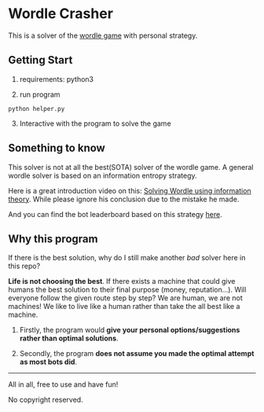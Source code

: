 # Wordle Crasher

This is a solver of the [wordle game](https://www.nytimes.com/games/wordle/index.html) with personal strategy.

## Getting Start

1. requirements: python3

2. run program
```
python helper.py
```

3. Interactive with the program to solve the game

## Something to know

This solver is not at all the best(SOTA) solver of the wordle game. A general wordle solver is based on an information entropy strategy. 

Here is a great introduction video on this: [Solving Wordle using information theory](https://www.youtube.com/watch?v=v68zYyaEmEA). While please ignore his conclusion due to the mistake he made. 

And you can find the bot leaderboard based on this strategy [here](https://freshman.dev/wordle/#/leaderboard).

## Why this program

If there is the best solution, why do I still make another *bad* solver here in this repo?

**Life is not choosing the best**. 
If there exists a machine that could give humans the best solution to their final purpose (money, reputation...). Will everyone follow the given route step by step? We are human, we are not machines! We like to live like a human rather than take the all best like a machine.

1. Firstly, the program would **give your personal options/suggestions rather than optimal solutions**.

2. Secondly, the program **does not assume you made the optimal attempt as most bots did**.

---

All in all, free to use and have fun!

No copyright reserved. 